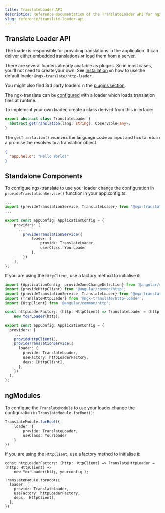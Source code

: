 ```yaml
---
title: TranslateLoader API
description: Reference documentation of the TranslateLoader API for ngx-translate.
slug: reference/translate-loader-api
---
```


## Translate Loader API

The loader is responsible for providing translations to the application.
It can deliver either embedded translations or load them from a server.

There are several loaders already available as plugins. So in most
cases, you'll not need to create your own. See [Installation](/getting-started/installation)
on how to use the default loader `@ngx-translate/http-loader`.

You might also find 3rd party loaders in the [plugins section](/resources/plugins).

The ngx-translate can be [configured](/reference/configuration) with 
a loader which loads translation files at runtime.

To implement your own loader, create a class derived from this
interface:

~~~ts
export abstract class TranslateLoader {
  abstract getTranslation(lang: string): Observable<any>;
}
~~~

The `getTranslation()` receives the language code as input and
has to return a promise the resolves to a translation object.

~~~json
{
  "app.hello": "Hello World!"
}
~~~

## Standalone Components

To configure ngx-translate to use your loader
change the configuration in `provideTranslationService()` function in your app.config.ts:

~~~ts {9-12} title="app.config.ts"
...
import {provideTranslationService, TranslateLoader} from "@ngx-translate/core";
...

export const appConfig: ApplicationConfig = {
    providers: [
      ...
        provideTranslationService({
            loader: {
                provide: TranslateLoader,
                userClass: YourLoader
            },
        })
    ],
};
~~~

If you are using the `HttpClient`, use a factory method to initialise it:

~~~ts {2-5,7-8,13-20} title="app.config.ts"
import {ApplicationConfig, provideZoneChangeDetection} from "@angular/core";
import {provideHttpClient} from "@angular/common/http";
import {provideTranslationService, TranslateLoader} from "@ngx-translate/core";
import {TranslateHttpLoader} from '@ngx-translate/http-loader';
import {HttpClient} from '@angular/common/http';

const httpLoaderFactory: (http: HttpClient) => TranslateLoader = (http: HttpClient) =>
    new YourLoader(http);

export const appConfig: ApplicationConfig = {
  providers: [
    ...
    provideHttpClient(),
    provideTranslationService({
      loader: {
        provide: TranslateLoader,
        useFactory: httpLoaderFactory,
        deps: [HttpClient],
      },
    })
  ],
};
~~~


## ngModules

To configure the `TranslateModule` to use your loader
change the configuration in `TranslateModule.forRoot()`:

~~~ts
TranslateModule.forRoot({
    loader: {
        provide: TranslateLoader,
        useClass: YourLoader
    }
}) 
~~~

If you are using the `HttpClient`, use a factory method to initialise it:

~~~
const httpLoaderFactory: (http: HttpClient) => TranslateHttpLoader = (http: HttpClient) =>
    new YourLoader(http, yourconfig );

TranslateModule.forRoot({
  loader: {
    provide: TranslateLoader,
    useFactory: httpLoaderFactory,
    deps: [HttpClient],
  },
})
~~~
